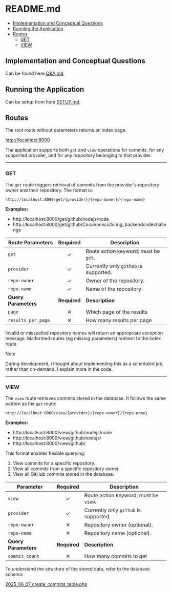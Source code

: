 # README.md

- [Implementation and Conceptual Questions](#implementation-and-conceptual-questions)
- [Running the Application](#running-the-application)
- [Routes](#routes)
    + [GET](#get)
    + [VIEW](#view)

## Implementation and Conceptual Questions

Can be found here [Q&A.md](Q&A.md).

## Running the Application

Can be setup from here [SETUP.md](SETUP.md).

## Routes

The root route without parameters returns an index page:

[http://localhost:8000](http://localhost:8000)

The application supports both `get` and `view` operations for commits, for any supported provider, and for any 
repository belonging to that provider.

---

### GET

The `get` route triggers retrieval of commits from the provider's repository owner and their repository. The format is:

```
http://localhost:8000/get/{provider}/{repo-owner}/{repo-name}
```

**Examples:**

- http://localhost:8000/get/github/nodejs/node
- http://localhost:8000/get/github/Circunomics/hiring_backendcodechallenge

| Route Parameters     |   Required   | Description                           |
|----------------------|:------------:|---------------------------------------|
| `get`                |      ✓       | Route action keyword; must be `get`.  |
| `provider`           |      ✓       | Currently only `github` is supported. |
| `repo-owner`         |      ✓       | Owner of the repository.              |
| `repo-name`          |      ✓       | Name of the repository.               |
| **Query Parameters** | **Required** | **Description**                       |
| `page`               |      ✕       | Which page of the results             |
| `results_per_page`   |      ✕       | How many results per page             |

Invalid or misspelled repository names will return an appropriate exception message. Malformed routes (eg missing 
parameters) redirect to the index route.

> [!NOTE]
> During development, i thought about implementing this as a scheduled job, rather than on-demand. I explain more in
> the code.

---

### VIEW

The `view` route retrieves commits stored in the database. It follows the same pattern as the `get` route:

```
http://localhost:8000/view/{provider}/{repo-owner}/{repo-name}
```

**Examples:**

- http://localhost:8000/view/github/nodejs/node
- http://localhost:8000/view/github/nodejs/
- http://localhost:8000/view/github/

This format enables flexible querying:

1. View commits for a specific repository.
2. View all commits from a specific repository owner.
3. View all GitHub commits stored in the database.

| Parameter     | Required | Description                           |
|---------------|:--------:|---------------------------------------|
| `view`        |    ✓     | Route action keyword; must be `view`. |
| `provider`    |    ✓     | Currently only `github` is supported. |
| `repo-owner`  |    ✕     | Repository owner (optional).          |
| `repo-name`   |    ✕     | Repository name (optional).           |
| **Query Parameters** | **Required** | **Description**                       |
| `commit_count`               |      ✕       | How many commits to get               |

To understand the structure of the stored data, refer to the database schema:

[2025_06_07_create_commits_table.php](source/database/migrations/2025_06_07_create_commits_table.php)
